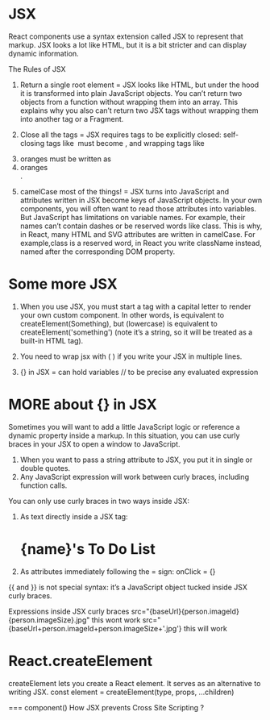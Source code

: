 # JSX
React components use a syntax extension called JSX to represent that markup. JSX looks a lot like HTML,
but it is a bit stricter and can display dynamic information. 

The Rules of JSX 
1. Return a single root element
= JSX looks like HTML, but under the hood it is transformed into plain JavaScript objects. You can’t return
  two objects from a function without wrapping them into an array. This explains why you also can’t return
  two JSX tags without wrapping them into another tag or a Fragment.

2. Close all the tags 
= JSX requires tags to be explicitly closed: self-closing tags like <img> must become <img />, and wrapping
  tags like <li>oranges must be written as <li>oranges</li>.

3. camelCase most of the things! 
= JSX turns into JavaScript and attributes written in JSX become keys of JavaScript objects. In your own
  components, you will often want to read those attributes into variables. But JavaScript has limitations
  on variable names. For example, their names can’t contain dashes or be reserved words like class.
  This is why, in React, many HTML and SVG attributes are written in camelCase. For example,class is a
  reserved word, in React you write className instead, named after the corresponding DOM property.

# Some more JSX
1. When you use JSX, you must start a tag with a capital letter to render your own custom component. 
In other words, <Something /> is equivalent to createElement(Something), but <something /> (lowercase)
is equivalent to createElement('something') (note it’s a string, so it will be treated as a built-in HTML tag).

2. You need to wrap jsx with ( ) if you write your JSX in multiple lines.

3. {} in JSX = can hold variables // to be precise any evaluated expression

# MORE about {} in JSX
Sometimes you will want to add a little JavaScript logic or reference a dynamic property inside a markup.
In this situation, you can use curly braces in your JSX to open a window to JavaScript.
1. When you want to pass a string attribute to JSX, you put it in single or double quotes.
2. Any JavaScript expression will work between curly braces, including function calls.

You can only use curly braces in two ways inside JSX:

1. As text directly inside a JSX tag: <h1>{name}'s To Do List</h1>
2. As attributes immediately following the = sign: onClick = {}

{{ and }} is not special syntax: it’s a JavaScript object tucked inside JSX curly braces.

Expressions inside JSX curly braces 
src="{baseUrl}{person.imageId}{person.imageSize}.jpg"  this wont work 
src="{baseUrl+person.imageId+person.imageSize+'.jpg'}  this will work

# React.createElement
createElement lets you create a React element. It serves as an alternative to writing JSX.
const element = createElement(type, props, ...children)

<component/> === component()
How JSX prevents Cross Site Scripting ?